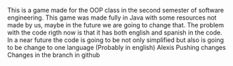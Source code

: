 This is a game made for the OOP class in the second semester of software engineering.
This game was made fully in Java with some resources not made by us, maybe in the future we are going to change that. 
The problem with the code rigth now is that it has both english and spanish in the code.
In a near future the code is going to be not only simplified but also is going to be change to one language (Probably in english)
Alexis
Pushing changes
Changes in the branch in github
